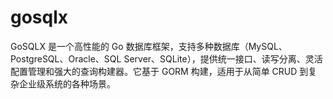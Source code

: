 # gosqlx
GoSQLX 是一个高性能的 Go 数据库框架，支持多种数据库（MySQL、PostgreSQL、Oracle、SQL Server、SQLite），提供统一接口、读写分离、灵活配置管理和强大的查询构建器。它基于 GORM 构建，适用于从简单 CRUD 到复杂企业级系统的各种场景。
